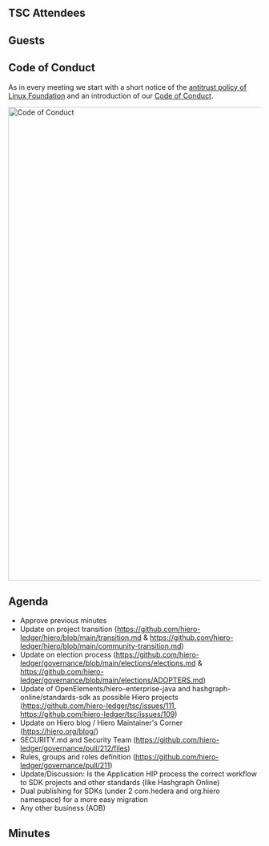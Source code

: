 ## TSC Attendees

## Guests


## Code of Conduct

As in every meeting we start with a short notice of the [antitrust policy of Linux Foundation](https://www.linuxfoundation.org/legal/antitrust-policy)
and an introduction of our [Code of Conduct](https://www.lfdecentralizedtrust.org/code-of-conduct).

<img width="945" alt="Code of Conduct" src="https://github.com/user-attachments/assets/3a187bc9-65ae-461e-bb46-7ce0db8e32cf">

## Agenda

- Approve previous minutes 
- Update on project transition (https://github.com/hiero-ledger/hiero/blob/main/transition.md & https://github.com/hiero-ledger/hiero/blob/main/community-transition.md)
- Update on election process (https://github.com/hiero-ledger/governance/blob/main/elections/elections.md & https://github.com/hiero-ledger/governance/blob/main/elections/ADOPTERS.md)
- Update of OpenElements/hiero-enterprise-java and hashgraph-online/standards-sdk as possible Hiero projects (https://github.com/hiero-ledger/tsc/issues/111, https://github.com/hiero-ledger/tsc/issues/109)
- Update on Hiero blog / Hiero Maintainer's Corner (https://hiero.org/blog/)
- SECURITY.md and Security Team (https://github.com/hiero-ledger/governance/pull/212/files)
- Rules, groups and roles definition (https://github.com/hiero-ledger/governance/pull/211)
- Update/Discussion: Is the Application HIP process the correct workflow to SDK projects and other standards (like Hashgraph Online)
- Dual publishing for SDKs (under 2 com.hedera and org.hiero namespace) for a more easy migration
- Any other business (AOB)

## Minutes
